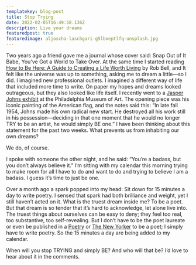 ```yaml
---
templatekey: blog-post
title: Stop Trying
date: 2022-02-05T16:49:58.136Z
description: Live your dreams
featuredpost: true
featuredimage: aljoscha-laschgari-g5lbxeptlfq-unsplash.jpg
---
```

Two years ago a friend gave me a journal whose cover said: Snap Out of It Babe, You've Got a World to Take Over. At the same time I started reading [How to Be Here: A Guide to Creating a Life Worth Living](https://www.amazon.com/How-Be-Here-Creating-Living/dp/0062356305/ref=tmm_pap_swatch_0?_encoding=UTF8&qid=1644079858&sr=8-1) by Rob Bell, and It felt like the universe was up to something, asking me to dream a little—so I did. I imagined new professional outlets. I imagined a different way of life that included more time to write. On paper my hopes and dreams looked outrageous, but they also looked like life itself. I recently went to a [Jasper Johns exhibit](https://philamuseum.org/calendar/exhibition/jasper-johns-mindmirror) at the Philadelphia Museum of Art. The opening piece was his iconic painting of the American flag, and the notes said this: “In late fall 1954, Johns made his own radical new start. He destroyed all his work still in his possession—deciding in that one moment that he would no longer TRY to be an artist, he would simply BE one.” I have been thinking about this statement for the past two weeks. What prevents us from inhabiting our own dreams? 

We do, of course. 

I spoke with someone the other night, and he said: “You’re a badass, but you don’t always believe it.” I’m sitting with my calendar this morning trying to make room for all I have to do and want to do and trying to believe I am a badass. I guess it’s time to just be one. 

Over a month ago a spark popped into my head: Sit down for 15 minutes a day to write poetry. I sensed that spark had both brilliance and weight, yet I still haven’t acted on it. What is the truest dream inside me? To be a poet. But that dream is so tender that it’s hard to acknowledge, let alone live into. The truest things about ourselves can be easy to deny; they feel too real, too substantive, too self-revealing. But I don’t have to be the poet laureate or even be published in a [Poetry](https://www.poetryfoundation.org/poetrymagazine?gclid=Cj0KCQiA3fiPBhCCARIsAFQ8QzVDH3Crou1gta1aQo__Y7VRbGysw-czJSpARV69AM7SzSJNrFs0HO8aAl2XEALw_wcB) or [The New Yorker](https://www.newyorker.com) to be a poet; I simply have to write poetry. So the 15 minutes a day are being added to my calendar. 

When will you stop TRYING and simply BE? And who will that be? I’d love to hear about it in the comments.